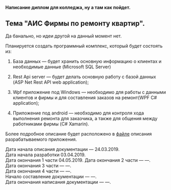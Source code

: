   **Написание диплом для колледжа, ну а там как пойдет.**  

## Тема "АИС Фирмы по ремонту квартир". 
Да банально, но идеи другой на данный момент нет.

  Планируется создать программный комплекс, который будет состоять из:

 1. База данных — будет хранить основную информацию о клиентах и необходимые данные (Microsoft SQL Server)
 2. Rest Api server — будет делать основную работу с базой данных (ASP Net Rest API  web application);

 3. Wpf приложение под Windows — необходимо для работы с данными клиентов и фирмы и для составления заказов на ремонт(WPF C# application);
 4. Приложение под android — необходимо для контроля хода выполнения ремонта для заказчика, а также для общения между работниками фирмы (C# Xamarin).

 Более подробное описание будет расположено в [файле](https://github.com/GENDOSMAL/Diplom/blob/master/Documentation/%D0%9E%D0%BF%D0%B8%D1%81%D0%B0%D0%BD%D0%B8%D0%B5%20%D0%BF%D1%80%D0%BE%D0%B3%D1%80%D0%B0%D0%BC%D0%BC%D0%BD%D0%BE%D0%B3%D0%BE%20%D0%BA%D0%BE%D0%BC%D0%BF%D0%BB%D0%B5%D0%BA%D1%81%D0%B0.docx) описания разрабатываемого приложения.

  Дата начала описания документации — 24.03.2019.  
  Дата начала разработки 03.04.2019.  
  Дата окончания 1 части 04.05.2019.
  Дата окончания 2 части — —.  
  Дата окончания 3 части — —.  
  Дата окончания 4 части — —.  
  Начало составление документации — —.  
  Дата окончания написания документации — —.  